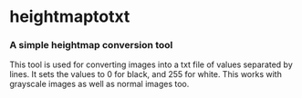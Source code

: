 # heightmaptotxt
### A simple heightmap conversion tool

This tool is used for converting images into a txt file of values separated by lines.
It sets the values to 0 for black, and 255 for white. This works with grayscale images as well as normal images too.
